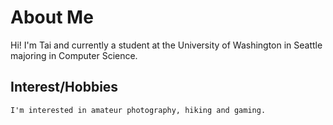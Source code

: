 # **About Me**
  Hi! I'm Tai and currently a student at the University of Washington in Seattle majoring in Computer Science.


  ## Interest/Hobbies  
    I'm interested in amateur photography, hiking and gaming.
    
  ## 

  
